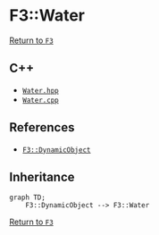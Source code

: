 # F3::Water

[Return to `F3`](/docs/F3.md)

## C++

- [`Water.hpp`](/c++/include/Water.hpp)
- [`Water.cpp`](/c++/source/Water.cpp)

## References

- [`F3::DynamicObject`](/docs/F3/DynamicObject.md)

## Inheritance

```mermaid
graph TD;
    F3::DynamicObject --> F3::Water
```

[Return to `F3`](/docs/F3.md)
